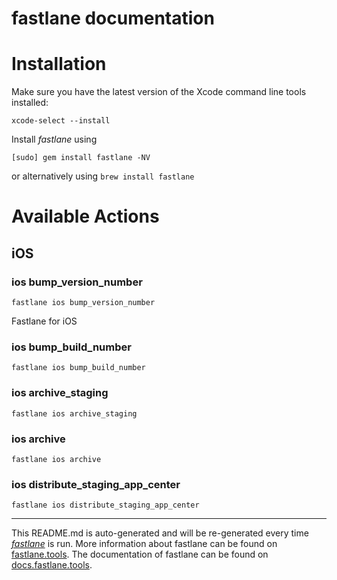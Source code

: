 fastlane documentation
================
# Installation

Make sure you have the latest version of the Xcode command line tools installed:

```
xcode-select --install
```

Install _fastlane_ using
```
[sudo] gem install fastlane -NV
```
or alternatively using `brew install fastlane`

# Available Actions
## iOS
### ios bump_version_number
```
fastlane ios bump_version_number
```
Fastlane for iOS
### ios bump_build_number
```
fastlane ios bump_build_number
```

### ios archive_staging
```
fastlane ios archive_staging
```

### ios archive
```
fastlane ios archive
```

### ios distribute_staging_app_center
```
fastlane ios distribute_staging_app_center
```


----

This README.md is auto-generated and will be re-generated every time [_fastlane_](https://fastlane.tools) is run.
More information about fastlane can be found on [fastlane.tools](https://fastlane.tools).
The documentation of fastlane can be found on [docs.fastlane.tools](https://docs.fastlane.tools).
